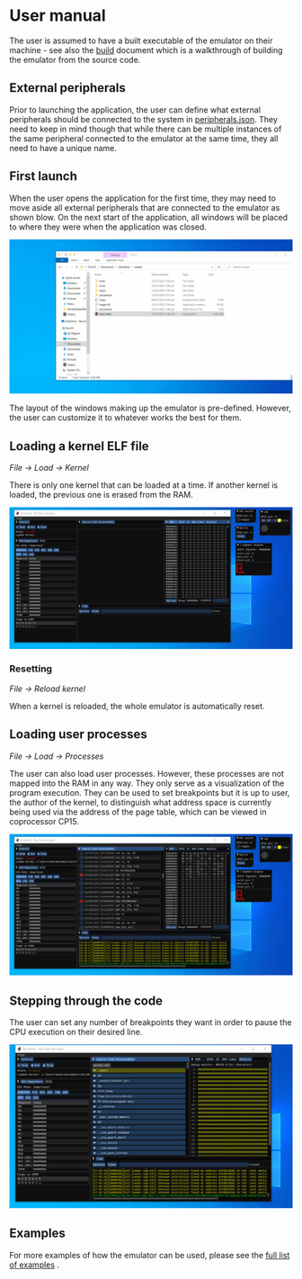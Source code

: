 # User manual

The user is assumed to have a built executable of the emulator on their machine - see also the [build](build.md) document which is a walkthrough of building the emulator from the source code.

## External peripherals

Prior to launching the application, the user can define what external peripherals should be connected to the system in [peripherals.json](../peripherals.json). They need to keep in mind though that while there can be multiple instances of the same peripheral connected to the emulator at the same time, they all need to have a unique name.

## First launch

When the user opens the application for the first time, they may need to move aside all external peripherals that are connected to the emulator as shown blow. On the next start of the application, all windows will be placed to where they were when the application was closed.

<img src="../misc/screenshots/gifs/user_manual/first_launch.gif">

The layout of the windows making up the emulator is pre-defined. However, the user can customize it to whatever works the best for them.

## Loading a kernel ELF file

*File -> Load -> Kernel*

There is only one kernel that can be loaded at a time. If another kernel is loaded, the previous one is erased from the RAM.

<img src="../misc/screenshots/gifs/user_manual/kernel_loading.gif">

### Resetting

*File -> Reload kernel*

When a kernel is reloaded, the whole emulator is automatically reset.

## Loading user processes

*File -> Load -> Processes*

The user can also load user processes. However, these processes are not mapped into the RAM in any way. They only serve as a visualization of the program execution. They can be used to set breakpoints but it is up to user, the author of the kernel, to distinguish what address space is currently being used via the address of the page table, which can be viewed in coprocessor CP15.

<img src="../misc/screenshots/gifs/user_manual/process_loading.gif">

## Stepping through the code

The user can set any number of breakpoints they want in order to pause the CPU execution on their desired line.

<img src="../misc/screenshots/gifs/user_manual/breakpoints.gif">


## Examples

For more examples of how the emulator can be used, please see the [full list of examples](../examples/README.md) .